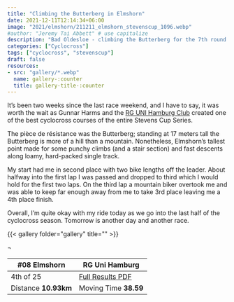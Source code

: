 ```yaml
---
title: "Climbing the Butterberg in Elmshorn"
date: 2021-12-11T12:14:34+06:00
image: "2021/elmshorn/211211_elmshorn_stevenscup_1096.webp"
#author: "Jeremy Tai Abbett" # use capitalize
description: "Bad Oldesloe - climbing the Butterberg for the 7th round of the Stevens Cyclocross Cup."
categories: ["Cyclocross"]
tags: ["cyclocross", "stevenscup"]
draft: false
resources: 
- src: "gallery/*.webp"
  name: gallery-:counter
  title: gallery-title-:counter
---
```


It’s been two weeks since the last race weekend, and I have to say, it was worth the wait as Gunnar Harms and the [RG UNI Hamburg Club](https://www.rg-uni-hamburg.de) created one of the best cyclocross courses of the entire Stevens Cup Series.

The pièce de résistance was the Butterberg; standing at 17 meters tall the Butterberg is more of a hill than a mountain. Nonetheless, Elmshorn’s tallest point made for some punchy climbs (and a stair section) and fast descents along loamy, hard-packed single track.

My start had me in second place with two bike lengths off the leader. About halfway into the first lap I was passed and dropped to third which I would hold for the first two laps. On the third lap a mountain biker overtook me and was able to keep far enough away from me to take 3rd place leaving me a 4th place finish.

Overall, I’m quite okay with my ride today as we go into the last half of the cyclocross season. Tomorrow is another day and another race. 

{{< gallery folder="gallery" title="" >}}

 ¬ 

| #08 Elmshorn| RG Uni Hamburg |
| ----------- | ----------- |
| 4th of 25 | [Full Results PDF](20211211_08_elmshorn_te.pdf) |
| Distance **10.93km** | Moving Time **38.59** |